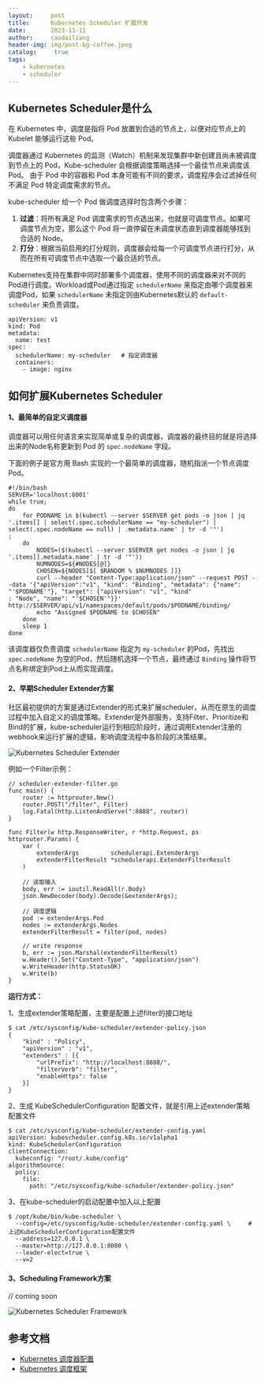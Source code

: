 ```yaml
---
layout:     post
title:      Kubernetes Scheduler 扩展开发
date:       2023-11-11
author:     caodailiang
header-img: img/post-bg-coffee.jpeg
catalog: 	 true
tags:
    - kubernetes
    - scheduler
---
```

## Kubernetes Scheduler是什么
在 Kubernetes 中，调度是指将 Pod 放置到合适的节点上，以便对应节点上的 Kubelet 能够运行这些 Pod。

调度器通过 Kubernetes 的监测（Watch）机制来发现集群中新创建且尚未被调度到节点上的 Pod，Kube-scheduler 会根据调度策略选择一个最佳节点来调度该Pod。 由于 Pod 中的容器和 Pod 本身可能有不同的要求，调度程序会过滤掉任何不满足 Pod 特定调度需求的节点。

kube-scheduler 给一个 Pod 做调度选择时包含两个步骤：
1. **过滤**：将所有满足 Pod 调度需求的节点选出来，也就是可调度节点。如果可调度节点为空，那么这个 Pod 将一直停留在未调度状态直到调度器能够找到合适的 Node。
2. **打分**：根据当前启用的打分规则，调度器会给每一个可调度节点进行打分，从而在所有可调度节点中选取一个最合适的节点。

Kubernetes支持在集群中同时部署多个调度器，使用不同的调度器来对不同的Pod进行调度。Workload或Pod通过指定 `schedulerName` 来指定由哪个调度器来调度Pod，如果 `schedulerName` 未指定则由Kubernetes默认的 `default-scheduler` 来负责调度。
```
apiVersion: v1
kind: Pod
metadata:
  name: test
spec:
  schedulerName: my-scheduler   # 指定调度器
  containers:
    - image: nginx
```

## 如何扩展Kubernetes Scheduler
#### 1、最简单的自定义调度器
调度器可以用任何语言来实现简单或复杂的调度器，调度器的最终目的就是将选择出来的Node名称更新到 Pod 的 `spec.nodeName` 字段。

下面的例子是官方用 Bash 实现的一个最简单的调度器，随机指派一个节点调度Pod。

```
#!/bin/bash
SERVER='localhost:8001'
while true;
do
    for PODNAME in $(kubectl --server $SERVER get pods -o json | jq '.items[] | select(.spec.schedulerName == "my-scheduler") | select(.spec.nodeName == null) | .metadata.name' | tr -d '"')
;
    do
        NODES=($(kubectl --server $SERVER get nodes -o json | jq '.items[].metadata.name' | tr -d '"'))
        NUMNODES=${#NODES[@]}
        CHOSEN=${NODES[$[ $RANDOM % $NUMNODES ]]}
        curl --header "Content-Type:application/json" --request POST --data '{"apiVersion":"v1", "kind": "Binding", "metadata": {"name": "'$PODNAME'"}, "target": {"apiVersion": "v1", "kind"
: "Node", "name": "'$CHOSEN'"}}' http://$SERVER/api/v1/namespaces/default/pods/$PODNAME/binding/
        echo "Assigned $PODNAME to $CHOSEN"
    done
    sleep 1
done
```
该调度器仅负责调度 `schedulerName` 指定为 `my-scheduler` 的Pod，先找出 `spec.nodeName` 为空的Pod，然后随机选择一个节点，最终通过 `Binding` 操作将节点名称绑定到Pod上从而实现调度。 

#### 2、早期Scheduler Extender方案
社区最初提供的方案是通过Extender的形式来扩展scheduler，从而在原生的调度过程中加入自定义的调度策略。Extender是外部服务，支持Filter、Prioritize和Bind的扩展，kube-scheduler运行到相应阶段时，通过调用Extender注册的webhook来运行扩展的逻辑，影响调度流程中各阶段的决策结果。

![Kubernetes Scheduler Extender](https://caodailiang.github.io/img/posts/k8s-scheduler-extender.png)

例如一个Filter示例：

```
// scheduler-extender-filter.go
func main() {
    router := httprouter.New()
    router.POST("/filter", Filter)
    log.Fatal(http.ListenAndServe(":8888", router))
}

func Filter(w http.ResponseWriter, r *http.Request, ps httprouter.Params) {
    var (
        extenderArgs         schedulerapi.ExtenderArgs
        extenderFilterResult *schedulerapi.ExtenderFilterResult
    )
    
    // 读取输入
    body, err := ioutil.ReadAll(r.Body)
    json.NewDecoder(body).Decode(&extenderArgs);
    
    // 调度逻辑
    pod := extenderArgs.Pod
    nodes := extenderArgs.Nodes
    extenderFilterResult = filter(pod, nodes)

    // write response
    b, err := json.Marshal(extenderFilterResult)
    w.Header().Set("Content-Type", "application/json")
    w.WriteHeader(http.StatusOK)
    w.Write(b)
}
```

**运行方式：**

1、生成extender策略配置，主要是配置上述filter的接口地址
```
$ cat /etc/sysconfig/kube-scheduler/extender-policy.json
{
    "kind" : "Policy",
    "apiVersion" : "v1",
    "extenders" : [{
        "urlPrefix": "http://localhost:8888/",
        "filterVerb": "filter",
        "enableHttps": false
    }]
}
```
2、生成 KubeSchedulerConfiguration 配置文件，就是引用上述extender策略配置文件
```
$ cat /etc/sysconfig/kube-scheduler/extender-config.yaml
apiVersion: kubescheduler.config.k8s.io/v1alpha1
kind: KubeSchedulerConfiguration
clientConnection:
  kubeconfig: "/root/.kube/config"
algorithmSource:
  policy:
    file:
      path: "/etc/sysconfig/kube-scheduler/extender-policy.json"
```
3、在kube-scheduler的启动配置中加入以上配置
```
$ /opt/kube/bin/kube-scheduler \
  --config=/etc/sysconfig/kube-scheduler/extender-config.yaml \     # 上述KubeSchedulerConfiguration配置文件
  --address=127.0.0.1 \
  --master=http://127.0.0.1:8080 \
  --leader-elect=true \
  --v=2
```

#### 3、Scheduling Framework方案
// coming soon

![Kubernetes Scheduler Framework](https://caodailiang.github.io/img/posts/k8s-scheduling-framework-extensions.png)


## 参考文档
- [Kubernetes 调度器配置](https://kubernetes.io/zh-cn/docs/reference/scheduling/)
- [Kubernetes 调度框架](https://kubernetes.io/zh-cn/docs/concepts/scheduling-eviction/scheduling-framework/)
